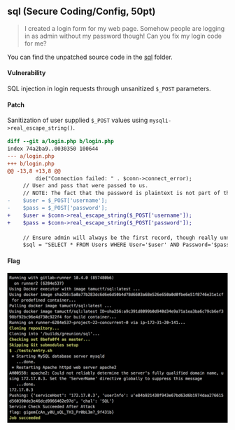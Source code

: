 ## sql (Secure Coding/Config, 50pt)

> I created a login form for my web page. Somehow people are logging in as admin without my password though!
> Can you fix my login code for me?
> 
> [](https://gitlab.ctf.tamu.edu/root/sql)

You can find the unpatched source code in the [sql](sql/) folder.


#### Vulnerability

SQL injection in login requests through unsanitized `$_POST` parameters.


#### Patch

Sanitization of user supplied `$_POST` values using `mysqli->real_escape_string()`.

```diff
diff --git a/login.php b/login.php
index 74a2ba9..0030350 100644
--- a/login.php
+++ b/login.php
@@ -13,8 +13,8 @@
         die("Connection failed: " . $conn->connect_error);
     // User and pass that were passed to us.
     // NOTE: The fact that the password is plaintext is not part of the challenge. It just makes testing much easie
-    $user = $_POST['username'];
-    $pass = $_POST['password'];
+    $user = $conn->real_escape_string($_POST['username']);
+    $pass = $conn->real_escape_string($_POST['password']);

     // Ensure admin will always be the first record, though really unnecessary
     $sql = "SELECT * FROM Users WHERE User='$user' AND Password='$pass' ORDER BY ID";
```


#### Flag

![](flag.png)
